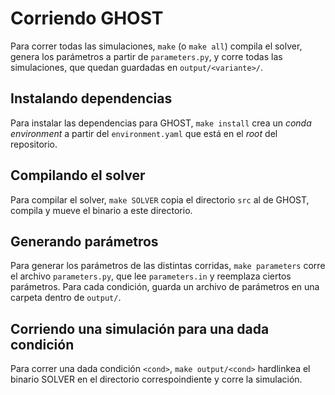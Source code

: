 # Corriendo GHOST

Para correr todas las simulaciones,
`make` (o `make all`)
compila el solver,
genera los parámetros a partir de `parameters.py`,
y corre todas las simulaciones,
que quedan guardadas en `output/<variante>/`.

## Instalando dependencias

Para instalar las dependencias para GHOST,
`make install`
crea un *conda environment* a partir del `environment.yaml`
que está en el *root* del repositorio.

## Compilando el solver

Para compilar el solver,
`make SOLVER`
copia el directorio `src` al de GHOST,
compila y mueve el binario a este directorio.

## Generando parámetros

Para generar los parámetros de las distintas corridas,
`make parameters`
corre el archivo `parameters.py`,
que lee `parameters.in` y reemplaza ciertos parámetros.
Para cada condición,
guarda un archivo de parámetros en una carpeta dentro de `output/`.

## Corriendo una simulación para una dada condición

Para correr una dada condición `<cond>`,
`make output/<cond>`
hardlinkea el binario SOLVER en el directorio correspoindiente
y corre la simulación.
